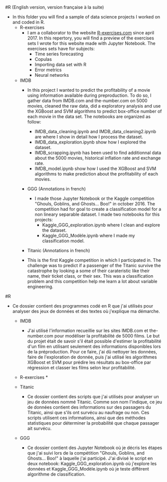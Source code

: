 #R (English version, version française à la suite)
* In this folder you will find a sample of data science projects I worked on and coded in R.
  * R-exercises
    * I am a collaborator to the website  <a href="R-exercises.com">R-exercises.com</a> since april 2017. In this repertory, you will find a preview of the exercises sets I wrote for this website made with Jupyter Notebook. The
      exercises sets have for subjects:
        * Time series forecasting
        * Copulas
        * Importing data set with R
        * Error metrics
        * Neural networks
  * IMDB  
     * In this project I wanted to predict the profitability of a movie using information available during preproduction. To do so, I gather data from IMDB.com and the-number.com on 5000 movies,  cleaned the raw data, did a
       exploratory analysis and use the XGBoost and SVM algorithms to predict box-office number of each movie in the data set. The notebooks are organized as follow:
        * IMDB_data_cleaning.ipynb and IMDB_data_cleaning2.ipynb are where I show in detail how I process the dataset.
        * IMDB_data_exploration.ipynb  show how I explored the dataset.
        * IMDB_scrapping.ipynb has been used to find additionnal data about the 5000 movies, historical inflation rate and exchange rate.
        * IMDB_model.ipynb show how I used the XGBoost and SVM algorithms to make prediction about the profitability of each movies.

     * GGG (Annotations in french)
       * I made those Jupyter Notebook or the Kaggle competition "Ghouls, Goblins, and Ghosts... Boo!" in october 2016. The competition had for goal to create a classification model for a non lineary separable dataset.
         I made two notebooks for this projects:
          * Kaggle_GGG_exploration.ipynb where I clean and explore the dataset.
          * Kaggle_GGG_Modèle.ipynb where I made my classification model.

     * Titanic (Annotations in french)
      * This is the first Kaggle competition in which I participated in. The challenge was to predict if a passenger of the Titanic survive the catastrophe by looking a some of their carateristic like their name, their ticket class, or
         their sex. This was a classification problem and this competition help me learn a lot about variable engineering.    



#R
* Ce dossier contient des programmes codé en R que j'ai utilisés pour analyser des jeux de données et des textes où j'explique ma démarche.
  * IMDB  
     * J'ai utilisé l'information recueillie sur les sites IMDB.com et the-number.com pour modéliser la profitabilité de 5000 films. Le but du projet était de savoir s'il était possible d'estimer la profitabilité d'un film en utilisant seulement des informations disponibles lors de la préproduction. Pour ce faire, j'ai dû nettoyer les données, faire de l'exploration de donnée, puis j'ai utilisé les algorithmes XGBoost et SVM pour prédire les résultats au box-office par régression et classer les films selon leur profitabilité.
  * R-exercises
    * 
  *  Titanic
     * Ce dossier contient des scripts que j'ai utilisés pour analyser un jeu de données nommé Titanic. Comme son nom l'indique, ce jeu de données contient des informations sur des passagers du Titanic, ainsi que s'ils ont survécu au naufrage ou non. Ces scripts utilisent ces informations, ainsi que des méthodes statistiques pour déterminer la probabilité que chaque passager ait survécu.

  * GGG
    * Ce dossier contient des Jupyter Notebook où je décris les étapes que j'ai suivi lors de la compétition "Ghouls, Goblins, and Ghosts... Boo!" à laquelle  j'ai participé. J'ai divisé le script en deux notebook: Kaggle_GGG_exploration.ipynb où j'explore les données et Kaggle_GGG_Modèle.ipynb où je teste différent algorithme de classification.
